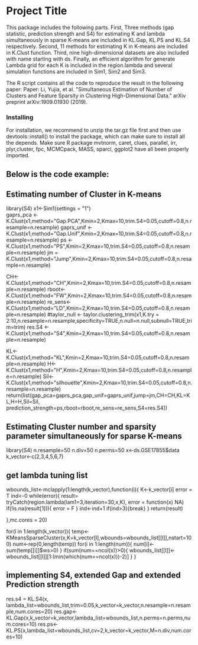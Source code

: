 # Project Title

This package includes the following parts. 
First, Three methods (gap statistic, prediction strength and S4) for estimating K and lambda simultaneously in sparse K-means are included in KL.Gap, KL.PS and KL.S4 respectively. 
Second, 11 methods for estimating K in K-means are included in K.Clust function. 
Third, nine high-dimensional datasets are also included with name starting with ds. 
Finally, an efficient algorithm for generate Lambda grid for each K is included in the region.lambda 
and several simulation functions are included in Sim1, Sim2 and Sim3.

The R script contains all the code to reproduce the result in the following paper:
Paper: Li, Yujia, et al. "Simultaneous Estimation of Number of Clusters and Feature Sparsity in Clustering High-Dimensional Data." arXiv preprint arXiv:1909.01930 (2019).

### Installing

For installation, we recommend to unzip the tar.gz file first and then use devtools::install() to install the package, which can make sure to install all the depends. Make sure R package mvtnorm, caret, clues, parallel, irr, plyr,cluster, fpc, MCMCpack, MASS, sparcl, ggplot2 have all been properly imported.

## Below is the code example:

## Estimating number of Cluster in K-means
   library(S4)
  x1<-Sim1(settings = "1")  
  gaprs_pca <- K.Clust(x1,method="Gap.PCA",Kmin=2,Kmax=10,trim.S4=0.05,cutoff=0.8,n.resample=n.resample)
  gaprs_unif <- K.Clust(x1,method="Gap.Unif",Kmin=2,Kmax=10,trim.S4=0.05,cutoff=0.8,n.resample=n.resample)
  ps <- K.Clust(x1,method="PS",Kmin=2,Kmax=10,trim.S4=0.05,cutoff=0.8,n.resample=n.resample)
  jm = K.Clust(x1,method="Jump",Kmin=2,Kmax=10,trim.S4=0.05,cutoff=0.8,n.resample=n.resample)
  
  CH<-K.Clust(x1,method="CH",Kmin=2,Kmax=10,trim.S4=0.05,cutoff=0.8,n.resample=n.resample)
  rboot<-K.Clust(x1,method="FW",Kmin=2,Kmax=10,trim.S4=0.05,cutoff=0.8,n.resample=n.resample)
  re_sens<-K.Clust(x1,method="LD",Kmin=2,Kmax=10,trim.S4=0.05,cutoff=0.8,n.resample=n.resample)
  #taylor_null <- taylor.clustering_trim(x1,K.try = 2:10,n.resample=n.resample,specificity=TRUE,n.null=n.null,subnull=TRUE,trim=trim)
  res.S4 <- K.Clust(x1,method="S4",Kmin=2,Kmax=10,trim.S4=0.05,cutoff=0.8,n.resample=n.resample)
  
  KL<-K.Clust(x1,method="KL",Kmin=2,Kmax=10,trim.S4=0.05,cutoff=0.8,n.resample=n.resample)
  H<-K.Clust(x1,method="H",Kmin=2,Kmax=10,trim.S4=0.05,cutoff=0.8,n.resample=n.resample)
  Sil<-K.Clust(x1,method="silhouette",Kmin=2,Kmax=10,trim.S4=0.05,cutoff=0.8,n.resample=n.resample)
  return(list(gap_pca=gaprs_pca,gap_unif=gaprs_unif,jump=jm,CH=CH,KL=KL,H=H,Sil=Sil,
              prediction_strength=ps,rboot=rboot,re_sens=re_sens,S4=res.S4))

## Estimating Cluster number and sparsity parameter simultaneously for sparse K-means
library(S4)
n.resample=50
n.div=50
n.perms=50
x<-ds.GSE17855$data
k_vector<-c(2,3,4,5,6,7)
## get lambda tuning list
wbounds_list<-mclapply(1:length(k_vector),function(i){
  K<-k_vector[i]
  error = T
  ind<-0
  while(error){
    result= tryCatch(region.lambda(lam1=3,iteration=30,x,K), error = function(x) NA)
    if(!is.na(result[1])){
      error = F
    }
    ind<-ind+1
    if(ind>3){break}
  }
  return(result)
  
},mc.cores = 20)

for(l in 1:length(k_vector)){
  temp<-KMeansSparseCluster(x,K=k_vector[l],wbounds=wbounds_list[[l]],nstart=100)
  num<-rep(0,length(temp))
  for(i in 1:length(num)){
    num[i]<-sum(temp[[i]]$ws>0)
  }
  if(sum(num==ncol(x))>0){
    wbounds_list[[l]]<-wbounds_list[[l]][1:(min(which(num==ncol(x)))-2)]
  }
}
## implementing S4, extended Gap and extended Prediction strength
res.s4 = KL.S4(x, lambda_list=wbounds_list,trim=0.05,k_vector=k_vector,n.resample=n.resample,num.cores=20)
res.gap<-KL.Gap(x,k_vector=k_vector,lambda_list=wbounds_list,n.perms=n.perms,num.cores=10)
res.ps<-KL.PS(x,lambda_list=wbounds_list,cv=2,k_vector=k_vector,M=n.div,num.cores=10)
